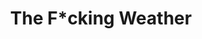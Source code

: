 ---
title: "The F*cking Weather"
categories: ["Random"]

link:
    url: "https://alcohollick.com/the-fucking-weather"
    dead: true

message: "The weather looks rude, today."
---